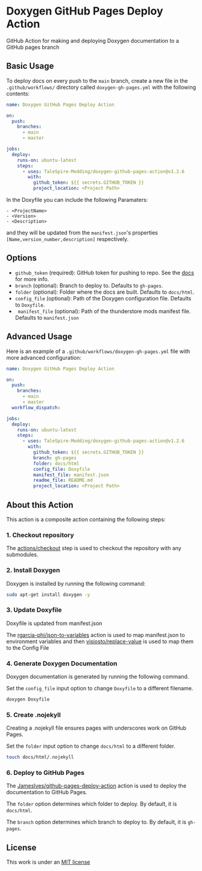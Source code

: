 # Doxygen GitHub Pages Deploy Action

GitHub Action for making and deploying Doxygen documentation to a GitHub pages branch

## Basic Usage

To deploy docs on every push to the `main` branch, create a new file in the `.github/workflows/` directory called `doxygen-gh-pages.yml` with the following contents:

```yml
name: Doxygen GitHub Pages Deploy Action

on:
  push:
    branches:
      - main
      - master

jobs:
  deploy:
    runs-on: ubuntu-latest
    steps:
      - uses: TaleSpire-Modding/doxygen-github-pages-action@v1.2.6
        with:
          github_token: ${{ secrets.GITHUB_TOKEN }}
          project_location: <Project Path>
```

In the Doxyfile you can include the following Paramaters:
```
- <ProjectName>
- <Version>
- <Description>
```
and they will be updated from the `manifest.json`'s properties `[Name,version_number,description]` respectively.

## Options

- `github_token` (required): GitHub token for pushing to repo. See the [docs](https://git.io/passing-token) for more info.
- `branch` (optional): Branch to deploy to. Defaults to `gh-pages`.
- `folder` (optional): Folder where the docs are built. Defaults to `docs/html`.
- `config_file` (optional): Path of the Doxygen configuration file. Defaults to `Doxyfile`.
- ` manifest_file` (optional): Path of the thunderstore mods manifest file. Defaults to `manifest.json`

## Advanced Usage

Here is an example of a `.github/workflows/doxygen-gh-pages.yml` file with more advanced configuration:

```yml
name: Doxygen GitHub Pages Deploy Action

on:
  push:
    branches:
      - main
      - master
  workflow_dispatch:

jobs:
  deploy:
    runs-on: ubuntu-latest
    steps:
      - uses: TaleSpire-Modding/doxygen-github-pages-action@v1.2.6
        with:
          github_token: ${{ secrets.GITHUB_TOKEN }}
          branch: gh-pages
          folder: docs/html
          config_file: Doxyfile
          manifest_file: manifest.json
          readme_file: README.md
          project_location: <Project Path>
```

## About this Action

This action is a composite action containing the following steps:

### 1. Checkout repository

The [actions/checkout](https://github.com/actions/checkout) step is used to checkout the repository with any submodules.

### 2. Install Doxygen

Doxygen is installed by running the following command:

```bash
sudo apt-get install doxygen -y
```

### 3. Update Doxyfile

Doxyfile is updated from manifest.json

The [rgarcia-phi/json-to-variables](https://github.com/rgarcia-phi/json-to-variables) action is used to map manifest.json to environment variables and then [visiosto/replace-value](https://github.com/visiosto/replace-value) is used to map them to the Config File

### 4. Generate Doxygen Documentation

Doxygen documentation is generated by running the following command.

Set the `config_file` input option to change `Doxyfile` to a different filename.

```bash
doxygen Doxyfile
```

### 5. Create .nojekyll

Creating a .nojekyll file ensures pages with underscores work on GitHub Pages.

Set the `folder` input option to change `docs/html` to a different folder.

```bash
touch docs/html/.nojekyll
```

### 6. Deploy to GitHub Pages

The [JamesIves/github-pages-deploy-action](https://github.com/JamesIves/github-pages-deploy-action) action is used to deploy the documentation to GitHub Pages.

The `folder` option determines which folder to deploy. By default, it is `docs/html`.

The `branch` option determines which branch to deploy to. By default, it is `gh-pages`.

## License

This work is under an [MIT license](LICENSE)
